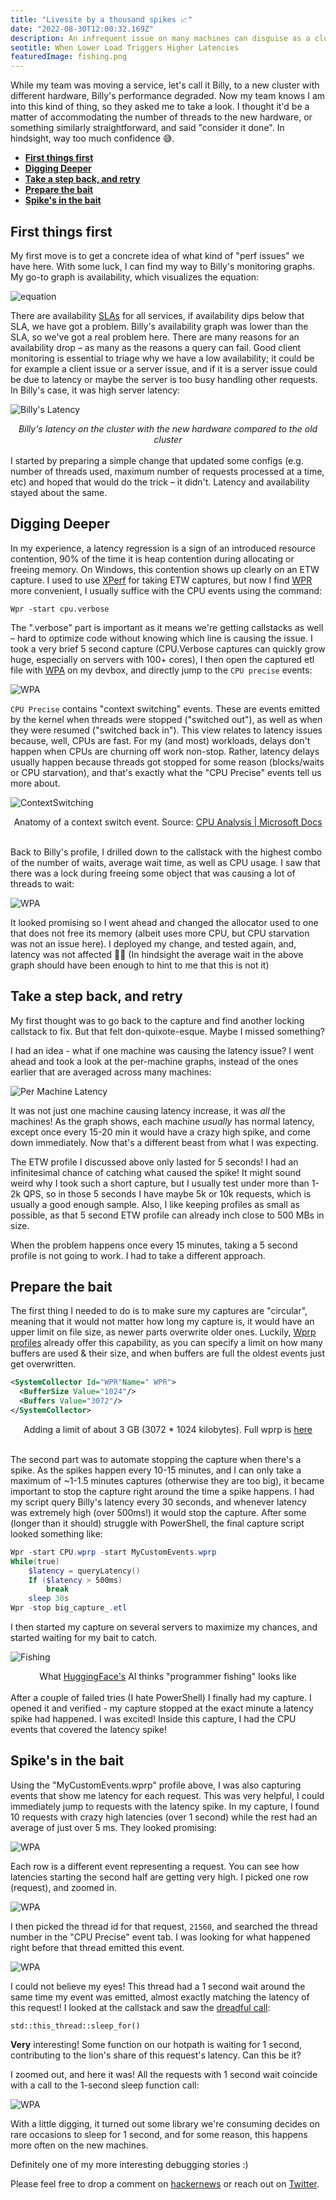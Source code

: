 ```yaml
---
title: "Livesite by a thousand spikes 📈"
date: "2022-08-30T12:00:32.169Z"
description: An infrequent issue on many machines can disguise as a cluster-wide issue.
seotitle: When Lower Load Triggers Higher Latencies
featuredImage: fishing.png
---
```


While my team was moving a service, let's call it Billy, to a new cluster with different hardware, Billy's performance degraded. Now my team knows I am into this kind of thing, so they asked me to take a look. I thought it'd be a matter of accommodating the number of threads to the new hardware, or something similarly straightforward, and said "consider it done". In hindsight, way too much confidence 😅.

- [**First things first**](#first-things-first)
- [**Digging Deeper**](#digging-deeper)
- [**Take a step back, and retry**](#take-a-step-back-and-retry)
- [**Prepare the bait**](#prepare-the-bait)
- [**Spike's in the bait**](#spikes-in-the-bait)

## **First things first**

My first move is to get a concrete idea of what kind of "perf issues" we have here. With some luck, I can find my way to Billy's monitoring graphs. My go-to graph is availability, which visualizes the equation:

![equation](equation.png)

There are availability [SLAs](https://en.wikipedia.org/wiki/Service-level_agreement) for all services, if availability dips below that SLA, we have got a problem. Billy's availability graph was lower than the SLA, so we've got a real problem here. There are many reasons for an availability drop – as many as the reasons a query can fail. Good client monitoring is essential to triage why we have a low availability; it could be for example a client issue or a server issue, and if it is a server issue could be due to latency or maybe the server is too busy handling other requests. In Billy's case, it was high server latency:

![Billy's Latency](./BillyLatency.png)
<center><I>Billy's latency on the cluster with the new hardware compared to the old cluster</I></center>
<br/>
I started by preparing a simple change that updated some configs (e.g. number of threads used, maximum number of requests processed at a time, etc) and hoped that would do the trick – it didn't. Latency and availability stayed about the same.

## **Digging Deeper**

In my experience, a latency regression is a sign of an introduced resource contention, 90% of the time it is heap contention during allocating or freeing memory. On Windows, this contention shows up clearly on an ETW capture. I used to use [XPerf](https://mahdytech.com/2019/01/13/curious-case-999-latency-hike/) for taking ETW captures, but now I find [WPR](https://docs.microsoft.com/en-us/windows-hardware/test/wpt/wpr-how-to-topics) more convenient, I usually suffice with the CPU events using the command:

```
Wpr -start cpu.verbose
```

The ".verbose" part is important as it means we're getting callstacks as well – hard to optimize code without knowing which line is causing the issue. I took a very brief 5 second capture (CPU.Verbose captures can quickly grow huge, especially on servers with 100+ cores), I then open the captured etl file with [WPA](https://docs.microsoft.com/en-us/windows-hardware/test/wpt/windows-performance-analyzer) on my devbox, and directly jump to the `CPU precise` events:

![WPA](wpa1.png)

`CPU Precise` contains "context switching" events. These are events emitted by the kernel when threads were stopped ("switched out"), as well as when they were resumed ("switched back in"). This view relates to latency issues because, well, CPUs are fast. For my (and most) workloads, delays don't happen when CPUs are churning off work non-stop. Rather, latency delays usually happen because threads got stopped for some reason (blocks/waits or CPU starvation), and that's exactly what the "CPU Precise" events tell us more about.

![ContextSwitching](context_switch.jpg)

<center>Anatomy of a context switch event. Source: <a href="https://docs.microsoft.com/en-us/windows-hardware/test/wpt/cpu-analysis">CPU Analysis | Microsoft Docs</a></center>
<br/>

Back to Billy's profile, I drilled down to the callstack with the highest combo of the number of waits, average wait time, as well as CPU usage. I saw that there was a lock during freeing some object that was causing a lot of threads to wait:

![WPA](wpa2.png)

It looked promising so I went ahead and changed the allocator used to one that does not free its memory (albeit uses more CPU, but CPU starvation was not an issue here). I deployed my change, and tested again, and, latency was not affected 🤷‍♂️ (In hindsight the average wait in the above graph should have been  enough to hint to me that this is not it)

## **Take a step back, and retry**

My first thought was to go back to the capture and find another locking callstack to fix. But that felt don-quixote-esque. Maybe I missed something?

I had an idea - what if one machine was causing the latency issue? I went ahead and took a look at the per-machine graphs, instead of the ones earlier that are averaged across many machines:

![Per Machine Latency](per_machine_latency.png)

It was not just one machine causing latency increase, it was _all_ the machines! As the graph shows, each machine _usually_ has normal latency, except once every 15-20 min it would have a crazy high spike, and come down immediately. Now that's a different beast from what I was expecting.

The ETW profile I discussed above only lasted for 5 seconds! I had an infinitesimal chance of catching what caused the spike! It might sound weird why I took such a short capture, but I usually test under more than 1-2k QPS, so in those 5 seconds I have maybe 5k or 10k requests, which is usually a good enough sample. Also, I like keeping profiles as small as possible, as that 5 second ETW profile can already inch close to 500 MBs in size.

When the problem happens once every 15 minutes, taking a 5 second profile is not going to work. I had to take a different approach.

## **Prepare the bait**

The first thing I needed to do is to make sure my captures are "circular", meaning that it would not matter how long my capture is, it would have an upper limit on file size, as newer parts overwrite older ones. Luckily, [Wprp profiles](https://docs.microsoft.com/en-us/windows-hardware/test/wpt/authoring-recording-profiles) already offer this capability, as you can specify a limit on how many buffers are used & their size, and when buffers are full the oldest events just get overwritten.

```xml
<SystemCollector Id="WPR"Name=" WPR">
  <BufferSize Value="1024"/> 
  <Buffers Value="3072"/>
</SystemCollector>
```
<center>Adding a limit of about 3 GB (3072 * 1024 kilobytes). Full wprp is <a href=https://github.com/aybassiouny/mahdytech/tree/master/content/blog/livesite-thousands-spikes/cpu.wprp">here</a></center>
<br/>

The second part was to automate stopping the capture when there's a spike. As the spikes happen every 10-15 minutes, and I can only take a maximum of ~1-1.5 minutes captures (otherwise they are too big), it became important to stop the capture right around the time a spike happens. I had my script query Billy's latency every 30 seconds, and whenever latency was extremely high (over 500ms!) it would stop the capture. After some (longer than it should) struggle with PowerShell, the final capture script looked something like:

```Powershell
Wpr -start CPU.wprp -start MyCustomEvents.wprp
While(true)
    $latency = queryLatency()
    If ($latency > 500ms)
        break
    sleep 30s
Wpr -stop big_capture_.etl
```

I then started my capture on several servers to maximize my chances, and started waiting for my bait to catch.

![Fishing](fishing.png)

<center>What <a href="https://huggingface.co/">HuggingFace's</a> AI thinks "programmer fishing" looks like</center>
<br/>
After a couple of failed tries (I hate PowerShell) I finally had my capture. I opened it and verified - my capture stopped at the exact minute a latency spike had happened. I was excited! Inside this capture, I had the CPU events that covered the latency spike!

## **Spike's in the bait**

Using the "MyCustomEvents.wprp" profile above, I was also capturing events that show me latency for each request. This was very helpful, I could immediately jump to requests with the latency spike. In my capture, I found 10 requests with crazy high latencies (over 1 second) while the rest had an average of just over 5 ms. They looked promising:

![WPA](wpa3.png)

Each row is a different event representing a request. You can see how latencies starting the second half are  getting very high. I picked one row (request), and zoomed in.

![WPA](wpa4.png)

I then picked the thread id for that request, `21560`, and searched the thread number in the "CPU Precise" event tab. I was looking for what happened right before that thread emitted this event.

![WPA](wpa5.png)

I could not believe my eyes! This thread had a 1 second wait around the same time my event was emitted, almost exactly matching the latency of this request! I looked at the callstack and saw the [dreadful call](https://en.cppreference.com/w/cpp/thread/sleep_for):

```
std::this_thread::sleep_for()
```

**Very** interesting! Some function on our hotpath is waiting for 1 second, contributing to the lion's share of this request's latency. Can this be it?

I zoomed out, and here it was! All the requests with 1 second wait coincide with a call to the 1-second sleep function call:

![WPA](wpa6.png)

With a little digging, it turned out some library we're consuming decides on rare occasions to sleep for 1 second, and for some reason, this happens more often on the new machines.

Definitely one of my more interesting debugging stories :)

Please feel free to drop a comment on [hackernews]() or reach out on [Twitter](https://twitter.com/aybassiouny).
